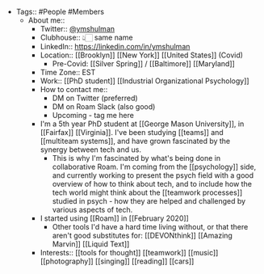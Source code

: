 - Tags:: #People #Members
    - About me::
        - Twitter:: [@ymshulman](https://twitter.com/ymshulman)
        - Clubhouse:: 👆🏻 same name
        - LinkedIn:: https://linkedin.com/in/ymshulman
        - Location:: [[Brooklyn]] [[New York]] [[United States]] (Covid)
            - Pre-Covid: [[Silver Spring]] / [[Baltimore]] [[Maryland]]
        - Time Zone:: EST
        - Work:: [[PhD student]] [[Industrial Organizational Psychology]]
        - How to contact me::
            - DM on Twitter (preferred)
            - DM on Roam Slack (also good)
            - Upcoming - tag me here
        - I'm a 5th year PhD student at [[George Mason University]], in [[Fairfax]] [[Virginia]]. I've been studying [[teams]] and [[multiteam systems]], and have grown fascinated by the synergy between tech and us. 
            - This is why I'm fascinated by what's being done in collaborative Roam. I'm coming from the [[psychology]] side, and currently working to present the psych field with a good overview of how to think about tech, and to include how the tech world might think about the [[teamwork processes]] studied in psych - how they are helped and challenged by various aspects of tech. 
        - I started using [[Roam]] in [[February 2020]]
            - Other tools I'd have a hard time living without, or that there aren't good substitutes for: [[DEVONthink]] [[Amazing Marvin]] [[Liquid Text]]
        - Interests:: [[tools for thought]] [[teamwork]] [[music]] [[photography]] [[singing]] [[reading]] [[cars]]
